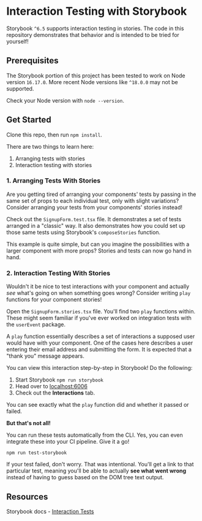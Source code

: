 # Interaction Testing with Storybook

Storybook `^6.5` supports interaction testing in stories. The code in this repository demonstrates that behavior and is
intended to be tried for yourself!

## Prerequisites

The Storybook portion of this project has been tested to work on Node version `16.17.0`. More recent Node versions
like `^18.0.0` may not be supported.

Check your Node version with `node --version`.

## Get Started

Clone this repo, then run `npm install`.

There are two things to learn here:

1. Arranging tests with stories
2. Interaction testing with stories

### 1. Arranging Tests With Stories

Are you getting tired of arranging your components' tests by passing in the same set of props to each individual test,
only with slight variations? Consider arranging your tests from your components' stories instead!

Check out the `SignupForm.test.tsx` file. It demonstrates a set of tests arranged in a "classic" way. It also
demonstrates how you could set up those same tests using Storybook's `composeStories` function.

This example is quite simple, but can you imagine the possibilities with a larger component with more props? Stories and
tests can now go hand in hand.

### 2. Interaction Testing With Stories

Wouldn't it be nice to test interactions with your component and actually _see_ what's going on when something goes
wrong? Consider writing `play` functions for your component stories!

Open the `SignupForm.stories.tsx` file. You'll find two `play` functions within. These might seem familiar if you've
ever worked on integration tests with the `userEvent` package.

A `play` function essentially describes a set of interactions a supposed user would have with your component. One of the
cases here describes a user entering their email address and submitting the form. It is expected that a "thank you"
message appears.

You can view this interaction step-by-step in Storybook! Do the following:

1. Start Storybook `npm run storybook`
2. Head over to [localhost:6006](http://localhost:6006/?path=/story/components-signupform--filled-form)
3. Check out the **Interactions** tab.

You can see exactly what the `play` function did and whether it passed or failed.

**But that's not all!**

You can run these tests automatically from the CLI. Yes, you can even integrate these into your CI pipeline. Give it a
go!

```npm run test-storybook```

If your test failed, don't worry. That was intentional. You'll get a link to that particular test, meaning you'll be
able to actually **see what went wrong** instead of having to guess based on the DOM tree text output.

## Resources

Storybook docs - [Interaction Tests](https://storybook.js.org/docs/react/writing-tests/interaction-testing)